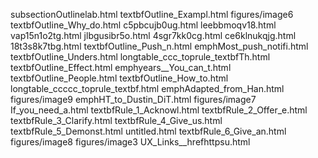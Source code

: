 subsectionOutlinelab.html
textbfOutline_Exampl.html
figures/image6
textbfOutline_Why_do.html
c5pbcujb0ug.html
leebbmoqv18.html
vap15n1o2tg.html
jlbgusibr5o.html
4sgr7kk0cg.html
ce6klnukqjg.html
18t3s8k7tbg.html
textbfOutline_Push_n.html
emphMost_push_notifi.html
textbfOutline_Unders.html
longtable_ccc_toprule_textbfTh.html
textbfOutline_Effect.html
emphyears__You_can_t.html
textbfOutline_People.html
textbfOutline_How_to.html
longtable_ccccc_toprule_textbf.html
emphAdapted_from_Han.html
figures/image9
emphHT_to_Dustin_DiT.html
figures/image7
If_you_need_a.html
textbfRule_1_Acknowl.html
textbfRule_2_Offer_e.html
textbfRule_3_Clarify.html
textbfRule_4_Give_us.html
textbfRule_5_Demonst.html
untitled.html
textbfRule_6_Give_an.html
figures/image8
figures/image3
UX_Links__hrefhttpsu.html